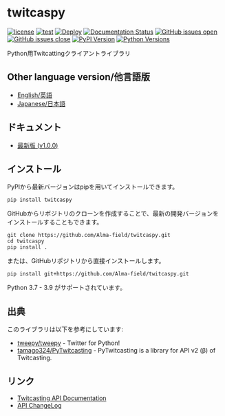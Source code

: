 # twitcaspy
[![license](https://img.shields.io/badge/license-MIT-blue.svg)](https://github.com/Alma-field/twitcaspy/blob/master/LICENSE)
[![test](https://github.com/Alma-field/twitcaspy/actions/workflows/test.yml/badge.svg?branch=master)](https://github.com/Alma-field/twitcaspy/actions/workflows/test.yml)
[![Deploy](https://github.com/Alma-field/twitcaspy/actions/workflows/deploy.yml/badge.svg)](https://github.com/Alma-field/twitcaspy/actions/workflows/deploy.yml)
[![Documentation Status](https://readthedocs.org/projects/twitcaspy/badge/?version=latest)](http://twitcaspy.alma-field.com/ja/latest/?badge=latest)
[![GitHub issues open](https://img.shields.io/github/issues/Alma-field/twitcaspy.svg)](https://github.com/Alma-field/twitcaspy/issues?q=is%3Aopen+is%3Aissue)
[![GitHub issues close](https://img.shields.io/github/issues-closed-raw/Alma-field/twitcaspy.svg)](https://github.com/Alma-field/twitcaspy/issues?q=is%3Aclose+is%3Aissue)
[![PyPI Version](https://img.shields.io/pypi/v/twitcaspy?label=PyPI)](https://pypi.org/project/twitcaspy/)
[![Python Versions](https://img.shields.io/pypi/pyversions/twitcaspy?label=Python)](https://pypi.org/project/twitcaspy/)

Python用Twitcattingクライアントライブラリ

## Other language version/他言語版
 - [English/英語](README.md)
 - [Japanese/日本語](README_JA.md)

## ドキュメント
 - [最新版 (v1.0.0)](https://twitcaspy.alma-field.com/ja/latest)

## インストール
PyPIから最新バージョンはpipを用いてインストールできます。
```
pip install twitcaspy
```

GitHubからリポジトリのクローンを作成することで、最新の開発バージョンをインストールすることもできます。
```
git clone https://github.com/Alma-field/twitcaspy.git
cd twitcaspy
pip install .
```

または、GitHubリポジトリから直接インストールします。
```
pip install git+https://github.com/Alma-field/twitcaspy.git
```

Python 3.7 - 3.9 がサポートされています。

## 出典
このライブラリは以下を参考にしています:
 - [tweepy/tweepy](https://github.com/tweepy/tweepy) - Twitter for Python!
 - [tamago324/PyTwitcasting](https://github.com/tamago324/PyTwitcasting) - PyTwitcasting is a library for API v2 (β) of Twitcasting.

## リンク
 - [Twitcasting API Documentation](https://apiv2-doc.twitcasting.tv/)
 - [API ChangeLog](https://github.com/twitcasting/PublicApiV2/blob/master/CHANGELOG.md)

